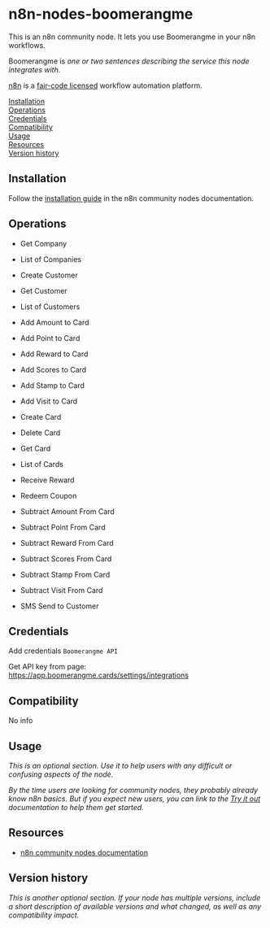 # n8n-nodes-boomerangme

This is an n8n community node. It lets you use Boomerangme in your n8n workflows.

Boomerangme is _one or two sentences describing the service this node integrates with_.

[n8n](https://n8n.io/) is a [fair-code licensed](https://docs.n8n.io/reference/license/) workflow automation platform.

[Installation](#installation)  
[Operations](#operations)  
[Credentials](#credentials)  <!-- delete if no auth needed -->  
[Compatibility](#compatibility)  
[Usage](#usage)  <!-- delete if not using this section -->  
[Resources](#resources)  
[Version history](#version-history)  <!-- delete if not using this section -->  

## Installation

Follow the [installation guide](https://docs.n8n.io/integrations/community-nodes/installation/) in the n8n community nodes documentation.

## Operations

- Get Company
- List of Companies


- Create Customer
- Get Customer
- List of Customers


- Add Amount to Card
- Add Point to Card
- Add Reward to Card
- Add Scores to Card
- Add Stamp to Card
- Add Visit to Card
- Create Card
- Delete Card
- Get Card
- List of Cards
- Receive Reward
- Redeem Coupon
- Subtract Amount From Card
- Subtract Point From Card
- Subtract Reward From Card
- Subtract Scores From Card
- Subtract Stamp From Card
- Subtract Visit From Card


- SMS Send to Customer

## Credentials

Add credentials `Boomerangme API`

Get API key from page: https://app.boomerangme.cards/settings/integrations

## Compatibility

No info

## Usage

_This is an optional section. Use it to help users with any difficult or confusing aspects of the node._

_By the time users are looking for community nodes, they probably already know n8n basics. But if you expect new users, you can link to the [Try it out](https://docs.n8n.io/try-it-out/) documentation to help them get started._

## Resources

* [n8n community nodes documentation](https://docs.n8n.io/integrations/community-nodes/)

## Version history

_This is another optional section. If your node has multiple versions, include a short description of available versions and what changed, as well as any compatibility impact._


